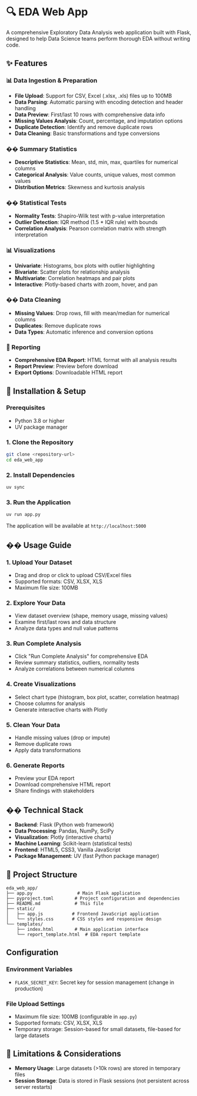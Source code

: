 # 🔍 EDA Web App

A comprehensive Exploratory Data Analysis web application built with Flask, designed to help Data Science teams perform thorough EDA without writing code.

## ✨ Features

### 📊 Data Ingestion & Preparation
- **File Upload**: Support for CSV, Excel (.xlsx, .xls) files up to 100MB
- **Data Parsing**: Automatic parsing with encoding detection and header handling
- **Data Preview**: First/last 10 rows with comprehensive data info
- **Missing Values Analysis**: Count, percentage, and imputation options
- **Duplicate Detection**: Identify and remove duplicate rows
- **Data Cleaning**: Basic transformations and type conversions

### �� Summary Statistics
- **Descriptive Statistics**: Mean, std, min, max, quartiles for numerical columns
- **Categorical Analysis**: Value counts, unique values, most common values
- **Distribution Metrics**: Skewness and kurtosis analysis

### �� Statistical Tests
- **Normality Tests**: Shapiro-Wilk test with p-value interpretation
- **Outlier Detection**: IQR method (1.5 * IQR rule) with bounds
- **Correlation Analysis**: Pearson correlation matrix with strength interpretation

### 📊 Visualizations
- **Univariate**: Histograms, box plots with outlier highlighting
- **Bivariate**: Scatter plots for relationship analysis
- **Multivariate**: Correlation heatmaps and pair plots
- **Interactive**: Plotly-based charts with zoom, hover, and pan

### �� Data Cleaning
- **Missing Values**: Drop rows, fill with mean/median for numerical columns
- **Duplicates**: Remove duplicate rows
- **Data Types**: Automatic inference and conversion options

### 📄 Reporting
- **Comprehensive EDA Report**: HTML format with all analysis results
- **Report Preview**: Preview before download
- **Export Options**: Downloadable HTML report

## 🚀 Installation & Setup

### Prerequisites
- Python 3.8 or higher
- UV package manager

### 1. Clone the Repository
```bash
git clone <repository-url>
cd eda_web_app
```

### 2. Install Dependencies
```bash
uv sync
```

### 3. Run the Application
```bash
uv run app.py
```

The application will be available at `http://localhost:5000`

## �� Usage Guide

### 1. Upload Your Dataset
- Drag and drop or click to upload CSV/Excel files
- Supported formats: CSV, XLSX, XLS
- Maximum file size: 100MB

### 2. Explore Your Data
- View dataset overview (shape, memory usage, missing values)
- Examine first/last rows and data structure
- Analyze data types and null value patterns

### 3. Run Complete Analysis
- Click "Run Complete Analysis" for comprehensive EDA
- Review summary statistics, outliers, normality tests
- Analyze correlations between numerical columns

### 4. Create Visualizations
- Select chart type (histogram, box plot, scatter, correlation heatmap)
- Choose columns for analysis
- Generate interactive charts with Plotly

### 5. Clean Your Data
- Handle missing values (drop or impute)
- Remove duplicate rows
- Apply data transformations

### 6. Generate Reports
- Preview your EDA report
- Download comprehensive HTML report
- Share findings with stakeholders

## ��️ Technical Stack

- **Backend**: Flask (Python web framework)
- **Data Processing**: Pandas, NumPy, SciPy
- **Visualization**: Plotly (interactive charts)
- **Machine Learning**: Scikit-learn (statistical tests)
- **Frontend**: HTML5, CSS3, Vanilla JavaScript
- **Package Management**: UV (fast Python package manager)

## 📁 Project Structure

```
eda_web_app/
├── app.py                 # Main Flask application
├── pyproject.toml        # Project configuration and dependencies
├── README.md             # This file
├── static/
│   ├── app.js           # Frontend JavaScript application
│   └── styles.css       # CSS styles and responsive design
└── templates/
    ├── index.html        # Main application interface
    └── report_template.html  # EDA report template
```

##  Configuration

### Environment Variables
- `FLASK_SECRET_KEY`: Secret key for session management (change in production)

### File Upload Settings
- Maximum file size: 100MB (configurable in `app.py`)
- Supported formats: CSV, XLSX, XLS
- Temporary storage: Session-based for small datasets, file-based for large datasets

## 🚨 Limitations & Considerations

- **Memory Usage**: Large datasets (>10k rows) are stored in temporary files
- **Session Storage**: Data is stored in Flask sessions (not persistent across server restarts)
